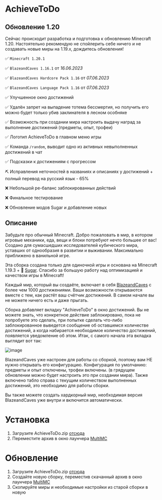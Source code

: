 # AchieveToDo

## Обновление 1.20

Сейчас происходит разработка и подготовка к обновлению Minecraft 1.20. Настоятельно рекомендую не спойлерить себе ничего и не создавать новые миры на 1.19.x, дождитесь обновления!

:white_check_mark: `Minecraft 1.20.1`

:white_check_mark: `BlazeandCaves 1.16.1` от _16.06.2023_

:white_check_mark: `BlazeandCaves Hardcore Pack 1.16` от _07.06.2023_

:white_check_mark: `BlazeandCaves Language Pack 1.16` от _07.06.2023_

:white_check_mark: Улучшенное окно достижений

:white_check_mark: Удалён запрет на выпадение тотема бессмертия, но получить его можно будет только убив заклинателя в лесном особняке

:white_check_mark: Возможность при создании мира настроить выдачу наград за выполнение достижений (предметы, опыт, трофеи)

:white_check_mark: Логотип AchieveToDo в главном меню игры

:white_check_mark: Команда `/random`, выводит одно из активных невыполненных достижений в чат

:white_check_mark: Подсказки к достижениям с прогрессом

:pick: Исправления неточностей в названиях и описаниях у достижений + полный перевод на русский язык - 65%

:x: Небольшой ре-баланс заблокированных действий

:x: Финальное тестирование

:x: Обновление модов Sugar и добавление новых

## Описание

Забудьте про обычный Minecraft. Добро пожаловать в мир, в котором игровые механики, еда, вещи и блоки потребуют нечто большее от вас! Создано для сумасшедших исследователей кубического мира, уставших от однообразия в развитии и выживании. Максимально приближено в ванильной игре.

Эта сборка создана только для одиночной игры и основана на Minecraft 1.19.3 + 💜 [Sugar](https://modrinth.com/modpack/sugar). Спасибо за большую работу над оптимизацией и качеством игры в Minecraft!

Каждый мир, который вы создаёте, включает в себя [BlazeandCaves](https://www.planetminecraft.com/data-pack/blazeandcave-s-advancements-pack-1-12/) с более чем 1000 достижениями. Ваши возможности открываются вместе с тем, как растёт ваш счётчик достижений. В самом начале вы не можете ничего есть и даже прыгать. 

Сборка добавляет вкладку "AchieveToDo" в окно достижений. Вы не можете знать, что конкретное действие заблокировано, пока не попробуете это сделать, при попытке сделать что-либо заблокированное выведется сообщение об оставшемся количестве достижений, а когда набирается необходимое количество достижений, появляется уведомление об этом. Итак, с самого начала эта вкладка выглядит вот так:

![image](https://user-images.githubusercontent.com/96978370/200839325-67781720-c128-49e4-b855-dfdf1d92e93c.png)

BlazeandCaves уже настроен для работы со сборкой, поэтому вам НЕ нужно открывать его конфигурацию. Конфигурация по умолчанию: предметы и опыт отключены, трофеи включены. (в грядущем обновлении можно будет настроить это при создании мира). Также включено табло справа с текущим количеством выполненных достижений, это необходимо для работы сборки.

Вы также можете создать хардкорный мир, необходимая версия BlazeandCaves уже внутри и включится автоматически.

# Установка
1. Загрузите AchieveToDo.zip [отсюда](https://github.com/diskree/AchieveToDo/releases/latest)
2. Переместите архив в окно лаунчера [MultiMC](https://multimc.org/#Download)

# Обновление
1. Загрузите AchieveToDo.zip [отсюда](https://github.com/diskree/AchieveToDo/releases/latest)
2. Создайте новую сборку, переместив скачанный архив в окно лаунчера [MultiMC](https://multimc.org/#Download)
3. Скопируйте миры и необходимые настройки из старой сборки в новую
